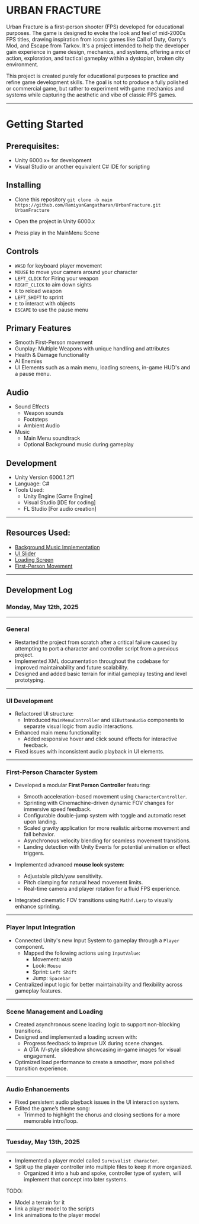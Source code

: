 # URBAN FRACTURE

Urban Fracture is a first-person shooter (FPS) developed for educational purposes. The game is designed to evoke the look and feel of mid-2000s FPS titles, drawing inspiration from iconic games like Call of Duty, Garry's Mod, and Escape from Tarkov. It's a project intended to help the developer gain experience in game design, mechanics, and systems, offering a mix of action, exploration, and tactical gameplay within a dystopian, broken city environment.

This project is created purely for educational purposes to practice and refine game development skills. The goal is not to produce a fully polished or commercial game, but rather to experiment with game mechanics and systems while capturing the aesthetic and vibe of classic FPS games.

--- 

# Getting Started

## Prerequisites:

- Unity 6000.x+ for development
- Visual Studio or another equivalent C# IDE for scripting

## Installing
- Clone this repository `git clone -b main https://github.com/RamiyanGangatharan/UrbanFracture.git UrbanFracture`

- Open the project in Unity 6000.x
- Press play in the MainMenu Scene

## Controls
- `WASD` for keyboard player movement
- `MOUSE` to move your camera around your character
- `LEFT_CLICK` for Firing your weapon
- `RIGHT_CLICK` to aim down sights
- `R` to reload weapon
- `LEFT_SHIFT` to sprint
- `E` to interact with objects
- `ESCAPE` to use the pause menu

## Primary Features
- Smooth First-Person movement 
- Gunplay: Multiple Weapons with unique handling and attributes
- Health & Damage functionality
- AI Enemies
- UI Elements such as a main menu, loading screens, in-game HUD's and a pause menu.

## Audio
- Sound Effects
    - Weapon sounds
    - Footsteps
    - Ambient Audio
- Music
    - Main Menu soundtrack
    - Optional Background music during gameplay

## Development 
- Unity Version 6000.1.2f1
- Language: C#
- Tools Used:
    - Unity Engine [Game Engine]
    - Visual Studio [IDE for coding]
    - FL Studio [For audio creation]

---

## Resources Used:
- [Background Music Implementation](https://damiandabrowski.medium.com/how-to-add-and-manage-background-music-in-your-unity-projects-86cd5889a542)
- [UI Slider](https://youtu.be/oya8_SlLXb0)
- [Loading Screen](https://youtu.be/NyFYNsC3H8k)
- [First-Person Movement](https://youtu.be/41MD0s9FiXI)

---

## Development Log

### Monday, May 12th, 2025

---

### General
- Restarted the project from scratch after a critical failure caused by attempting to port a character and controller script from a previous project.
- Implemented XML documentation throughout the codebase for improved maintainability and future scalability.
- Designed and added basic terrain for initial gameplay testing and level prototyping.

---

### UI Development
- Refactored UI structure:
  - Introduced `MainMenuController` and `UIButtonAudio` components to separate visual logic from audio interactions.
- Enhanced main menu functionality:
  - Added responsive hover and click sound effects for interactive feedback.
- Fixed issues with inconsistent audio playback in UI elements.

---

### First-Person Character System
- Developed a modular **First Person Controller** featuring:
  - Smooth acceleration-based movement using `CharacterController`.
  - Sprinting with Cinemachine-driven dynamic FOV changes for immersive speed feedback.
  - Configurable double-jump system with toggle and automatic reset upon landing.
  - Scaled gravity application for more realistic airborne movement and fall behavior.
  - Asynchronous velocity blending for seamless movement transitions.
  - Landing detection with Unity Events for potential animation or effect triggers.
  
- Implemented advanced **mouse look system**:
  - Adjustable pitch/yaw sensitivity.
  - Pitch clamping for natural head movement limits.
  - Real-time camera and player rotation for a fluid FPS experience.
  
- Integrated cinematic FOV transitions using `Mathf.Lerp` to visually enhance sprinting.

---

### Player Input Integration
- Connected Unity's new Input System to gameplay through a `Player` component.
  - Mapped the following actions using `InputValue`:
    - Movement: `WASD`
    - Look: `Mouse`
    - Sprint: `Left Shift`
    - Jump: `Spacebar`
- Centralized input logic for better maintainability and flexibility across gameplay features.

---

### Scene Management and Loading
- Created asynchronous scene loading logic to support non-blocking transitions.
- Designed and implemented a loading screen with:
  - Progress feedback to improve UX during scene changes.
  - A GTA IV-style slideshow showcasing in-game images for visual engagement.
- Optimized load performance to create a smoother, more polished transition experience.

---

### Audio Enhancements
- Fixed persistent audio playback issues in the UI interaction system.
- Edited the game’s theme song:
  - Trimmed to highlight the chorus and closing sections for a more memorable intro/loop.

---

### Tuesday, May 13th, 2025

---

- Implemented a player model called `Survivalist character`.
- Split up the player controller into multiple files to keep it more organized.
    - Organized it into a hub and spoke, controller type of system, will implement that concept into later systems.

TODO: 
- Model a terrain for it
- link a player model to the scripts
- link animations to the player model

